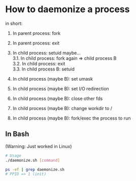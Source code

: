 How to daemonize a process
===

in short:

1. In parent process: fork
2. In parent process: exit
3. In child process: setuid
   maybe...  
   3.1. In child process: fork again => child process B  
   3.2. In child process: exit  
   3.3. In child process B: setuid  

4. In child process (maybe B): set umask
5. In child process (maybe B): set I/O redirection
6. In child process (maybe B): close other fds
7. In child process (maybe B): change workdir to /
8. In child process (maybe B): fork/exec the process to run

## In Bash

(Warning: Just worked in Linux)

```bash
# Usage
./daemonize.sh [command]
```

```bash
ps -ef | grep daemonize.sh
# PPID => 1 (init)
```